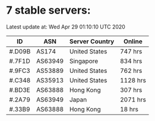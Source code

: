 # 7 stable servers:

Latest update at: Wed Apr 29 01:10:10 UTC 2020

| ID | ASN | Server Country | Online |
| -- | --- | -------------- | ------ |
| #.D09B | AS174 | United States | 747 hrs |
| #.7F1D | AS63949 | Singapore | 834 hrs |
| #.9FC3 | AS53889 | United States | 762 hrs |
| #.C348 | AS35913 | United States | 1128 hrs |
| #.BD3E | AS63888 | Hong Kong | 307 hrs |
| #.2A79 | AS63949 | Japan | 2071 hrs |
| #.33B9 | AS63888 | Hong Kong | 18 hrs |

